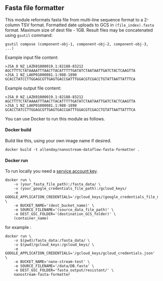 ## Fasta file formatter

This module reformats fasta file from multi-line sequence format to a 2-column TSV format.
Formatted date uploads to GCS in `(file_index).fasta` format. Maximum size of dest file - 1GB.
Result files may be concatenated using `gsutil` command:
```
gsutil compose (component-obj-1, component-obj-2, component-obj-3, ...)
```

Example input file content:
```
>JSA_0 NZ_LAZK01000019.1:82188-83212
AGCTTTTCTATAAAATTTAACTTACATTTTTGATATCTAATAATTGATCTACTCAAGTTA
>JSA_1 NZ_LAKP01000081.1:988-1898
GCACCTATCCTTGGAGCGTTGAGTGACCGATTTGGACGTCGACCTGTATTAATTATTTCA
```

Example output file content:
```
>JSA_0 NZ_LAZK01000019.1:82188-83212	AGCTTTTCTATAAAATTTAACTTACATTTTTGATATCTAATAATTGATCTACTCAAGTTA
>JSA_1 NZ_LAKP01000081.1:988-1898	GCACCTATCCTTGGAGCGTTGAGTGACCGATTTGGACGTCGACCTGTATTAATTATTTCA
```

You can use Docker to run this module as follows.

#### Docker build

Build like this, using your own image name if desired.
```     
docker build -t allenday/nanostream-dataflow-fasta-formatter .
```

#### Docker run

To run locally you need a [service account key](https://cloud.google.com/iam/docs/creating-managing-service-account-keys).

```
docker run \
    -v (your_fasta_file_path):/fasta_data/ \
    -v (your_google_credentials_file_path):/gcloud_keys/
    -e GOOGLE_APPLICATION_CREDENTIALS='/gcloud_keys/(google_credentials_file_name)' \
    -e BUCKET_NAME='(dest_bucket_name)' \
    -e SOURCE_FILENAME='(source_data_file_path)' \
    -e DEST_GSC_FOLDER='(destination_GCS_folder)' \
    (container_name)
```

for example :

``` 
docker run \
    -v $(pwd)/fasta_data:/fasta_data/ \
    -v $(pwd)/gcloud_keys:/gcloud_keys/ \
    -e GOOGLE_APPLICATION_CREDENTIALS='/gcloud_keys/gcloud_credentials.json' \
    -e BUCKET_NAME='nano-stream-test' \
    -e SOURCE_FILENAME='/data/DB.fasta' \
    -e DEST_GSC_FOLDER='fasta_output/resistant/' \
    nanostream-fasta-formatter
```
